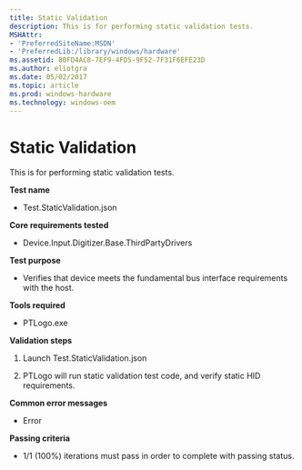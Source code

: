 ```yaml
---
title: Static Validation
description: This is for performing static validation tests.
MSHAttr:
- 'PreferredSiteName:MSDN'
- 'PreferredLib:/library/windows/hardware'
ms.assetid: 80FD4AC8-7EF9-4FD5-9F52-7F31F6EFE23D
ms.author: eliotgra
ms.date: 05/02/2017
ms.topic: article
ms.prod: windows-hardware
ms.technology: windows-oem
---
```


# Static Validation


This is for performing static validation tests.

**Test name**

-   Test.StaticValidation.json

**Core requirements tested**

-   Device.Input.Digitizer.Base.ThirdPartyDrivers

**Test purpose**

-   Verifies that device meets the fundamental bus interface requirements with the host.

**Tools required**

-   PTLogo.exe

**Validation steps**

1. Launch Test.StaticValidation.json

2. PTLogo will run static validation test code, and verify static HID requirements.

**Common error messages**

-   Error

**Passing criteria**

-   1/1 (100%) iterations must pass in order to complete with passing status.

 

 






